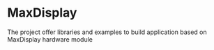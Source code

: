 # MaxDisplay
The project offer libraries and examples to build application based on MaxDisplay hardware module

